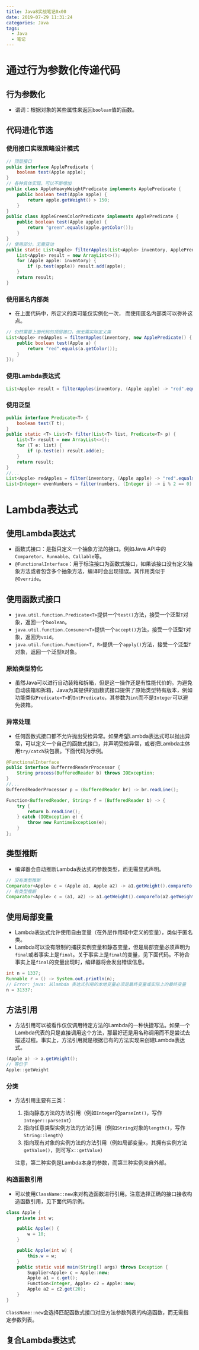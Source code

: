 ```yaml
---
title: Java8实战笔记0x00
date: 2019-07-29 11:31:24
categories: Java
tags:
  - Java
  - 笔记
---
```


# 通过行为参数化传递代码

## 行为参数化

- 谓词：根据对象的某些属性来返回`boolean`值的函数。

## 代码进化节选

### 使用接口实现策略设计模式

```java
// 顶层接口
public interface ApplePredicate {
    boolean test(Apple apple);
}
// 各种具体实现，可以不断增加
public class AppleHeavyWeightPredicate implements ApplePredicate {
    public boolean test(Apple apple) {
        return apple.getWeight() > 150;
    }
}
public class AppleGreenColorPredicate implements ApplePredicate {
    public boolean test(Apple apple) {
        return "green".equals(apple.getColor());
    }
}
// 使用部分，无需变动
public static List<Apple> filterApples(List<Apple> inventory, ApplePredicate p) {
    List<Apple> result = new ArrayList<>();
    for (Apple apple: inventory) {
        if (p.test(apple)) result.add(apple);
    }
    return result;
}
```

### 使用匿名内部类

- 在上面代码中，所定义的类可能仅实例化一次， 而使用匿名内部类可以弥补这点。

```java
// 仍然需要上面代码的顶层接口，但无需实际定义类
List<Apple> redApples = filterApples(inventory, new ApplePredicate() {
    public boolean test(Apple a) {
        return "red".equals(a.getColor());
    }
});
```

### 使用Lambda表达式

```java
List<Apple> result = filterApples(inventory, (Apple apple) -> "red".equals(apple.getColor()));
```

### 使用泛型

```java
public interface Predicate<T> {
    boolean test(T t);
}
public static <T> List<T> filter(List<T> list, Predicate<T> p) {
    List<T> result = new ArrayList<>();
    for (T e: list) {
        if (p.test(e)) result.add(e);
    }
    return result;
}
//...
List<Apple> redApples = filter(inventory, (Apple apple) -> "red".equals(apple.getColor()));
List<Integer> evenNumbers = filter(numbers, (Integer i) -> i % 2 == 0);
```

# Lambda表达式

## 使用Lambda表达式

- 函数式接口：是指只定义一个抽象方法的接口。例如Java API中的`Comparetor`、`Runnable`、`Callable`等。
- `@FunctionalInterface`：用于标注接口为函数式接口，如果该接口没有定义抽象方法或者包含多个抽象方法，编译时会出现错误。其作用类似于`@Override`。

## 使用函数式接口

- `java.util.function.Predicate<T>`提供一个`test()`方法，接受一个泛型`T`对象，返回一个`boolean`。
- `java.util.function.Consumer<T>`提供一个`accept()`方法，接受一个泛型`T`对象，返回为`void`。
- `java.util.function.Function<T, R>`提供一个`apply()`方法，接受一个泛型`T`对象，返回一个泛型`R`对象。

### 原始类型特化

- 虽然Java可以进行自动装箱和拆箱，但是这一操作还是有性能代价的。为避免自动装箱和拆箱，Java为其提供的函数式接口提供了原始类型特有版本，例如功能类似`Predicate<T>`的`IntPredicate`，其参数为`int`而不是`Integer`可以避免装箱。

### 异常处理

- 任何函数式接口都不允许抛出受检异常。如果希望Lambda表达式可以抛出异常，可以定义一个自己的函数式接口，并声明受检异常，或者把Lambda主体用`try/catch`块包裹。下面代码为示例。

```java
@FunctionalInterface
public interface BufferredReaderProcessor {
    String process(BufferedReader b) throws IOException;
}
//...
BufferedReaderProcessor p = (BufferedReader br) -> br.readLine();
```

```java
Function<BufferedReader, String> f = (BufferedReader b) -> {
    try {
        return b.readLine();
    } catch (IOException e) {
        throw new RuntimeException(e);
    }
};
```

## 类型推断

- 编译器会自动推断Lambda表达式的参数类型，而无需显式声明。

```java
// 没有类型推断
Comparator<Apple> c = (Apple a1, Apple a2) -> a1.getWeight().compareTo(a2.getWeight());
// 有类型推断
Comparator<Apple> c = (a1, a2) -> a1.getWeight().compareTo(a2.getWeight());
```

## 使用局部变量

- Lambda表达式允许使用自由变量（在外层作用域中定义的变量），类似于匿名类。
- Lambda可以没有限制的捕获实例变量和静态变量，但是局部变量必须声明为`final`或者事实上是`final`。关于事实上是`final`的变量，见下面代码。不符合事实上是`final`的变量出现时，编译器将会发出错误信息。

```java
int n = 1337;
Runnable r = () -> System.out.println(n); 
// Error: java: 从lambda 表达式引用的本地变量必须是最终变量或实际上的最终变量
n = 31337; 
```

## 方法引用

- 方法引用可以被看作仅仅调用特定方法的Lambda的一种快捷写法。如果一个Lambda代表的只是直接调用这个方法，那最好还是用名称调用而不是尝试去描述过程。事实上，方法引用就是根据已有的方法实现来创建Lambda表达式。

```java
(Apple a) -> a.getWeight(); 
// 等价于
Apple::getWeight
```

### 分类

- 方法引用主要有三类：

  1. 指向静态方法的方法引用（例如`Integer`的`parseInt()`，写作`Integer::parseInt`）
  2. 指向任意类型实例方法的方法引用（例如`String`对象的`length()`，写作`String::length`）
  3. 指向现有对象的实例方法的方法引用（例如局部变量`x`，其拥有实例方法`getValue()`，则可写`x::getValue`）

  注意，第二种实例是Lambda本身的参数，而第三种实例来自外部。

### 构造函数引用

- 可以使用`ClassName::new`来对构造函数进行引用。注意选择正确的接口接收构造函数引用，见下面代码示例。

```java
class Apple {
    private int w;

    public Apple() {
        w = 10;
    }

    public Apple(int w) {
        this.w = w;
    }
    public static void main(String[] args) throws Exception {
        Supplier<Apple> c = Apple::new;
        Apple a1 = c.get();
        Function<Integer, Apple> c2 = Apple::new;
        Apple a2 = c2.get(20);
    }
}
```

`ClassName::new`会选择匹配函数式接口对应方法参数列表的构造函数，而无需指定参数列表。

## 复合Lambda表达式

